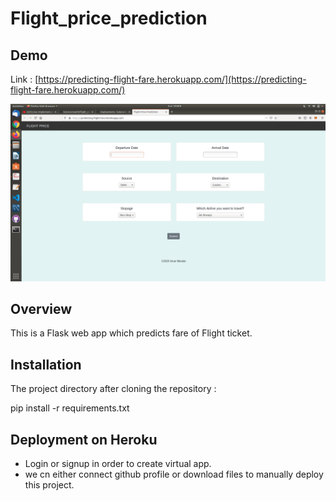 # Flight_price_prediction

## Demo

Link : [https://predicting-flight-fare.herokuapp.com/](https://predicting-flight-fare.herokuapp.com/)

![image](https://github.com/kuluruvineeth/Flight_price_prediction/blob/main/Screenshot%20from%202021-04-11%2018-48-10.png)

## Overview

This is a Flask web app which predicts fare of Flight ticket.

## Installation
The project directory after cloning the repository : 

pip install -r requirements.txt

## Deployment on Heroku
* Login or signup in order to create virtual app.
* we cn either connect github profile or download files to manually deploy this project.
